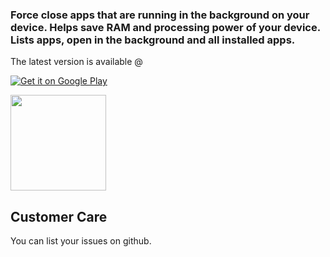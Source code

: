 ### Force close apps that are running in the background on your device. Helps save RAM and processing power of your device. Lists apps, open in the background and all installed apps.

The latest version is available @

[![Get it on Google Play](https://play.google.com/intl/en_us/badges/images/badge_new.png)](https://play.google.com/store/apps/details?id=io.github.visnkmr.bapl)

[<img src="https://images-na.ssl-images-amazon.com/images/G/01/mobile-apps/devportal2/res/images/amazon-appstore-badge-english-white.png" data-canonical-src="" alt-text="" width="153" />](https://www.amazon.com/Background-Apps-and-Process-List/dp/B077LRPXZW)

## Customer Care
You can list your issues on github.

